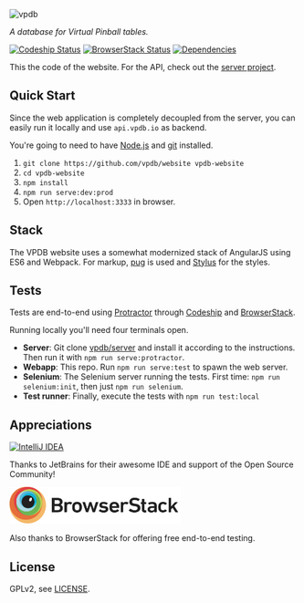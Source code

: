 ![vpdb][text-logo]

*A database for Virtual Pinball tables.*

[![Codeship Status](http://img.shields.io/codeship/7a665bd0-b073-0135-06f3-52802c62f0b1.svg?style=flat-square)](https://app.codeship.com/projects/257675)
[![BrowserStack Status](https://www.browserstack.com/automate/badge.svg?badge_key=RXJHMzgzZ1hZVURNS1pwWUUybFpxUXdOb1daQTlhTmExWms1K3ptenlocz0tLXp2R1VtMUtOOG1PN0tCZ1lJdmdjQ0E9PQ==--59873cb571ddbb196a9f1979a0c316718c2bc23e)](https://www.browserstack.com/automate/public-build/RXJHMzgzZ1hZVURNS1pwWUUybFpxUXdOb1daQTlhTmExWms1K3ptenlocz0tLXp2R1VtMUtOOG1PN0tCZ1lJdmdjQ0E9PQ==--59873cb571ddbb196a9f1979a0c316718c2bc23e)
[![Dependencies](https://david-dm.org/vpdb/website.svg?style=flat-square)](https://david-dm.org/vpdb/website)

This the code of the website. For the API, check out the [server project](https://github.com/vpdb/server).

## Quick Start

Since the web application is completely decoupled from the server, you can easily run it locally and use `api.vpdb.io` as backend.

You're going to need to have [Node.js](https://nodejs.org/) and [git](https://git-scm.com/downloads) installed.

1. `git clone https://github.com/vpdb/website vpdb-website`
2. `cd vpdb-website`
3. `npm install`
4. `npm run serve:dev:prod`
5. Open `http://localhost:3333` in browser.

## Stack

The VPDB website uses a somewhat modernized stack of AngularJS using ES6 and 
Webpack. For markup, [pug](https://pugjs.org/api/getting-started.html) is used 
and [Stylus](http://stylus-lang.com/) for the styles.

## Tests

Tests are end-to-end using [Protractor](http://www.protractortest.org) through 
[Codeship](https://codeship.com/) and [BrowserStack](https://www.browserstack.com).

Running locally you'll need four terminals open.

- **Server**: Git clone [vpdb/server](https://github.com/vpdb/server) and install 
  it according to the instructions. Then run it with `npm run serve:protractor`.
- **Webapp**: This repo. Run `npm run serve:test` to spawn the web server.
- **Selenium**: The Selenium server running the tests. First time: `npm run selenium:init`, 
  then just `npm run selenium`. 
- **Test runner**: Finally, execute the tests with `npm run test:local`

## Appreciations

[![IntelliJ IDEA][idea-image]][idea-url]

Thanks to JetBrains for their awesome IDE and support of the Open Source Community!

<a href="https://www.browserstack.com"><img width="300" src="https://raw.githubusercontent.com/vpdb/website/master/src/test/browserstack-logo.png"></a>

Also thanks to BrowserStack for offering free end-to-end testing.

## License

GPLv2, see [LICENSE](LICENSE).

[text-logo]: https://github.com/vpdb/server/raw/master/gfx/text-logo.png
[idea-image]: https://raw.githubusercontent.com/vpdb/backend/master/gfx/logo_IntelliJIDEA.png
[idea-url]: https://www.jetbrains.com/idea/
